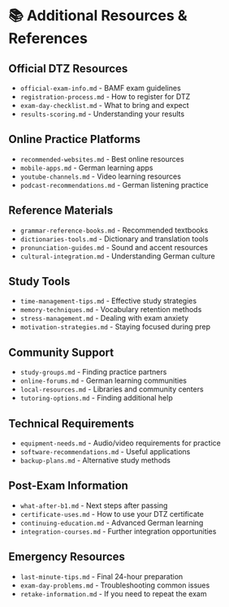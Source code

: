 # 📚 Additional Resources & References

## Official DTZ Resources
- `official-exam-info.md` - BAMF exam guidelines
- `registration-process.md` - How to register for DTZ
- `exam-day-checklist.md` - What to bring and expect
- `results-scoring.md` - Understanding your results

## Online Practice Platforms
- `recommended-websites.md` - Best online resources
- `mobile-apps.md` - German learning apps
- `youtube-channels.md` - Video learning resources
- `podcast-recommendations.md` - German listening practice

## Reference Materials
- `grammar-reference-books.md` - Recommended textbooks
- `dictionaries-tools.md` - Dictionary and translation tools
- `pronunciation-guides.md` - Sound and accent resources
- `cultural-integration.md` - Understanding German culture

## Study Tools
- `time-management-tips.md` - Effective study strategies
- `memory-techniques.md` - Vocabulary retention methods
- `stress-management.md` - Dealing with exam anxiety
- `motivation-strategies.md` - Staying focused during prep

## Community Support
- `study-groups.md` - Finding practice partners
- `online-forums.md` - German learning communities
- `local-resources.md` - Libraries and community centers
- `tutoring-options.md` - Finding additional help

## Technical Requirements
- `equipment-needs.md` - Audio/video requirements for practice
- `software-recommendations.md` - Useful applications
- `backup-plans.md` - Alternative study methods

## Post-Exam Information
- `what-after-b1.md` - Next steps after passing
- `certificate-uses.md` - How to use your DTZ certificate
- `continuing-education.md` - Advanced German learning
- `integration-courses.md` - Further integration opportunities

## Emergency Resources
- `last-minute-tips.md` - Final 24-hour preparation
- `exam-day-problems.md` - Troubleshooting common issues
- `retake-information.md` - If you need to repeat the exam 